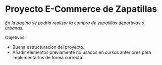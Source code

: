 # Proyecto E-Commerce de Zapatillas
_En la pagina se podria realizar la compra de zapatillas deportivas o urbanas._

Objetivos:

* Buena estructuracion del proyecto.
* Añadir elementos previamente no usados en cursos anteriores para implementarlos de forma correcta.


